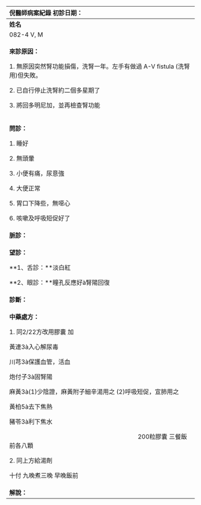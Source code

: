 ﻿|**倪醫師病案紀錄**     初診日期：|
| :- |
|**姓名**|**性別**|**年齡及體型**|**來診日期**|
|082-4 V, M|M|31，高壯|2008/05/28|
|<p>**來診原因：**</p><p>1. 無原因突然腎功能損傷，洗腎一年。左手有做過 A-V fistula (洗腎用)但失敗。</p><p>2. 已自行停止洗腎約二個多星期了</p><p>3. 將回多明尼加，並再檢查腎功能</p>|
|<p>**問診：**</p><p>1. 睡好</p><p>2. 無頭暈</p><p>3. 小便有痛，尿意強</p><p>4. 大便正常</p><p>5. 胃口下降些，無噁心</p><p>6. 咳嗽及呼吸短促好了</p>|
|**脈診：**|
|<p>**望診：**</p><p>**1、舌診：**淡白紅</p><p>**2、眼診：**瞳孔反應好à腎陽回復</p>|
|**診斷：**|
|<p>**中藥處方：** </p><p>1. 同2/22方改用膠囊 加</p><p>黃連3à入心解尿毒</p><p>川芎3à保護血管，活血</p><p>炮付子3à固腎陽</p><p>麻黃3à(1)少陰證，麻黃附子細辛湯用之 (2)呼吸短促，宣肺用之</p><p>黃柏5à去下焦熱</p><p>豬苓3à利下焦水</p><p>`                                          `200粒膠囊  三餐飯前各八顆</p><p>2\. 同上方給湯劑</p><p>十付   九晚煮三晚  早晚飯前</p>|
|**解說：** |

